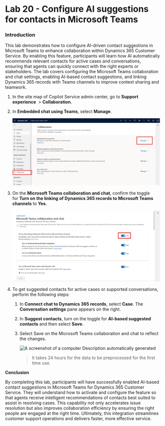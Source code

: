 # Lab 20 - Configure AI suggestions for contacts in Microsoft Teams

### Introduction

This lab demonstrates how to configure AI-driven contact suggestions in
Microsoft Teams to enhance collaboration within Dynamics 365 Customer
Service. By enabling this feature, participants will learn how AI
automatically recommends relevant contacts for active cases and
conversations, ensuring that agents can quickly connect with the right
experts or stakeholders. The lab covers configuring the Microsoft Teams
collaboration and chat settings, enabling AI-based contact suggestions,
and linking Dynamics 365 records with Teams channels to improve context
sharing and teamwork.

1.  In the site map of Copilot Service admin center, go to **Support
    experience**  > **Collaboration**.

2.  In **Embedded chat using Teams**, select **Manage**.

    ![](./media/image1.png)

3.  On the **Microsoft Teams collaboration and chat**, confirm the
    toggle for **Turn on the linking of Dynamics 365 records to
    Microsoft Teams channels** to **Yes**.

    ![](./media/image2.png)

4.  To get suggested contacts for active cases or supported
    conversations, perform the following steps:

    1.  In **Connect chat to Dynamics 365 records**, select **Case**.
        The **Conversation settings** pane appears on the right.

    2.  In **Suggest contacts**, turn on the toggle for **AI-based
        suggested contacts** and then select **Save.**

    3.  Select Save on the Microsoft Teams collaboration and chat to
        reflect the changes.

        ![A screenshot of a computer Description automatically
  generated](./media/image3.png)

        > It takes 24 hours for the data to be preprocessed for the first time
  use.

**Conclusion**

By completing this lab, participants will have successfully enabled
AI-based contact suggestions in Microsoft Teams for Dynamics 365
Customer Service. They will understand how to activate and configure the
feature so that agents receive intelligent recommendations of contacts
best suited to assist in resolving cases. This capability not only
accelerates issue resolution but also improves collaboration efficiency
by ensuring the right people are engaged at the right time. Ultimately,
this integration streamlines customer support operations and delivers
faster, more effective service.
